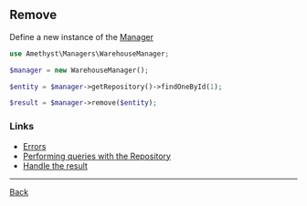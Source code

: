 ## Remove 

Define a new instance of the [Manager](manager.md)

```php
use Amethyst\Managers\WarehouseManager;

$manager = new WarehouseManager();
```

```php
$entity = $manager->getRepository()->findOneById(1);

$result = $manager->remove($entity);
```

### Links
* [Errors](errors.md)
* [Performing queries with the Repository](repository.md)
* [Handle the result](result.md)

---
[Back](index.md)